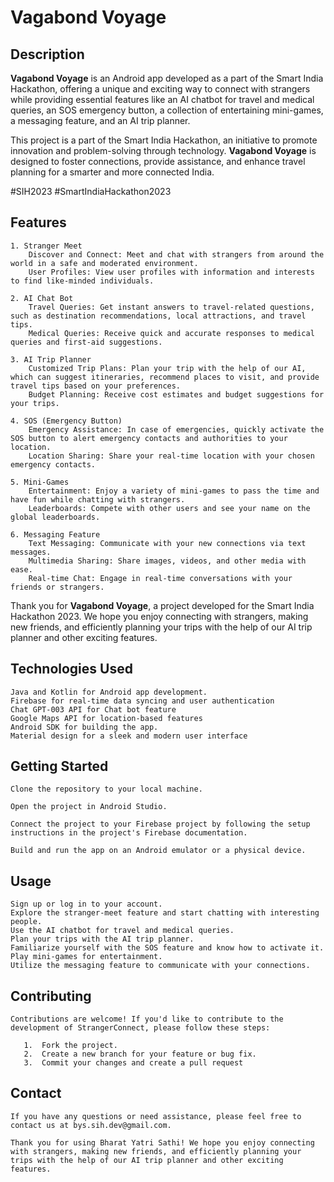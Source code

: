 # Vagabond Voyage

## Description

**Vagabond Voyage** is an Android app developed as a part of the Smart India Hackathon, offering a unique and exciting way to connect with strangers while providing essential features like an AI chatbot for travel and medical queries, an SOS emergency button, a collection of entertaining mini-games, a messaging feature, and an AI trip planner.


This project is a part of the Smart India Hackathon, an initiative to promote innovation and problem-solving through technology. **Vagabond Voyage** is designed to foster connections, provide assistance, and enhance travel planning for a smarter and more connected India.

#SIH2023 #SmartIndiaHackathon2023

## Features

    1. Stranger Meet
        Discover and Connect: Meet and chat with strangers from around the world in a safe and moderated environment.
        User Profiles: View user profiles with information and interests to find like-minded individuals.
    
    2. AI Chat Bot
        Travel Queries: Get instant answers to travel-related questions, such as destination recommendations, local attractions, and travel tips.
        Medical Queries: Receive quick and accurate responses to medical queries and first-aid suggestions.
       
    3. AI Trip Planner
        Customized Trip Plans: Plan your trip with the help of our AI, which can suggest itineraries, recommend places to visit, and provide travel tips based on your preferences.
        Budget Planning: Receive cost estimates and budget suggestions for your trips.
    
    4. SOS (Emergency Button)
        Emergency Assistance: In case of emergencies, quickly activate the SOS button to alert emergency contacts and authorities to your location.
        Location Sharing: Share your real-time location with your chosen emergency contacts.
       
    5. Mini-Games
        Entertainment: Enjoy a variety of mini-games to pass the time and have fun while chatting with strangers.
        Leaderboards: Compete with other users and see your name on the global leaderboards.
       
    6. Messaging Feature
        Text Messaging: Communicate with your new connections via text messages.
        Multimedia Sharing: Share images, videos, and other media with ease.
        Real-time Chat: Engage in real-time conversations with your friends or strangers.

Thank you for **Vagabond Voyage**, a project developed for the Smart India Hackathon 2023. We hope you enjoy connecting with strangers, making new friends, and efficiently planning your trips with the help of our AI trip planner and other exciting features.

   
## Technologies Used

    Java and Kotlin for Android app development. 
    Firebase for real-time data syncing and user authentication
    Chat GPT-003 API for Chat bot feature
    Google Maps API for location-based features
    Android SDK for building the app.
    Material design for a sleek and modern user interface


## Getting Started

    Clone the repository to your local machine.
    
    Open the project in Android Studio.
    
    Connect the project to your Firebase project by following the setup instructions in the project's Firebase documentation.
    
    Build and run the app on an Android emulator or a physical device.


## Usage

    Sign up or log in to your account.
    Explore the stranger-meet feature and start chatting with interesting people.
    Use the AI chatbot for travel and medical queries.
    Plan your trips with the AI trip planner.
    Familiarize yourself with the SOS feature and know how to activate it.
    Play mini-games for entertainment.
    Utilize the messaging feature to communicate with your connections.


## Contributing

    Contributions are welcome! If you'd like to contribute to the development of StrangerConnect, please follow these steps:
        
       1.  Fork the project.
       2.  Create a new branch for your feature or bug fix.
       3.  Commit your changes and create a pull request

## Contact
    
    
    If you have any questions or need assistance, please feel free to contact us at bys.sih.dev@gmail.com.
    
    Thank you for using Bharat Yatri Sathi! We hope you enjoy connecting with strangers, making new friends, and efficiently planning your trips with the help of our AI trip planner and other exciting features.

      




